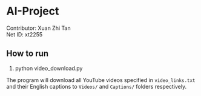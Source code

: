 # AI-Project

Contributor: Xuan Zhi Tan\
Net ID: xt2255

## How to run
1. python video_download.py

The program will download all YouTube videos specified in `video_links.txt` and their English captions to `Videos/` and `Captions/` folders respectively. 
